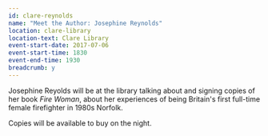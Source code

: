 ```yaml
---
id: clare-reynolds
name: "Meet the Author: Josephine Reynolds"
location: clare-library
location-text: Clare Library
event-start-date: 2017-07-06
event-start-time: 1830
event-end-time: 1930
breadcrumb: y
---
```


Josephine Reyolds will be at the library talking about and signing copies of her book <cite>Fire Woman</cite>, about her experiences of being Britain's first full-time female firefighter in 1980s Norfolk.

Copies will be available to buy on the night.
